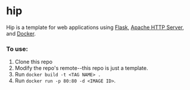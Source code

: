 # hip
Hip is a template for web applications using [Flask](http://flask.pocoo.org/), [Apache HTTP Server](http://httpd.apache.org/), and [Docker](https://www.docker.com/).

### To use:
1. Clone this repo
2. Modify the repo's remote--this repo is just a template.
3. Run `docker build -t <TAG NAME> .`
4. Run `docker run -p 80:80 -d <IMAGE ID>`.
